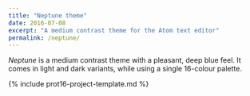 ```yaml
---
title: "Neptune theme"
date: 2016-07-08
excerpt: "A medium contrast theme for the Atom text editor"
permalink: /neptune/
---
```

*Neptune* is a medium contrast theme with a pleasant, deep blue feel. It comes in light and dark variants, while using a single 16-colour palette.

{% include prot16-project-template.md %}
